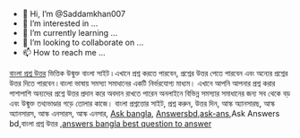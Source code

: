 - 👋 Hi, I’m @Saddamkhan007
- 👀 I’m interested in ...
- 🌱 I’m currently learning ...
- 💞️ I’m looking to collaborate on ...
- 📫 How to reach me ...

<a href="https://answersbangla.com">বাংলা প্রশ্ন উত্তর</a> ভিত্তিক উন্মুক্ত বাংলা সাইট ৷ এখানে প্রশ্ন করতে পারবেন, প্রশ্নের উত্তর পেতে পারবেন এবং অন্যের প্রশ্নের উত্তর দিতে পারবেন ৷ বাংলা ভাষায় সমস্যা সমাধানের একটি নির্ভরযোগ্য মাধ্যম। এখানে আপনি আপনার প্রশ্ন করার পাশাপাশি অন্যদের প্রশ্নে উত্তর প্রদান করে অবদান রাখতে পারেন অনলাইনে বিভিন্ন সমস্যার সমাধানের জন্য সব থেকে বড় এবং উন্মুক্ত তথ্যভাণ্ডার গড়ে তোলার কাজে। বাংলা প্রশ্নত্তোর সাইট, প্রশ্ন করুন, উত্তর দিন, আস্ক অ্যানসারছ, আস্ক অ্যানসারস, আস্ক এনসারস, আস্ক এনসার, <a href="https://answersbangla.com">Ask bangla</a>, <a href="https://answersbangla.com">Answersbd</a>,<a href="https://answersbangla.com">ask-ans</a>,Ask Answers bd,বাংলা প্রশ্ন উত্তর ,<a href="https://answersbangla.com">answers bangla best question to answer</a>
